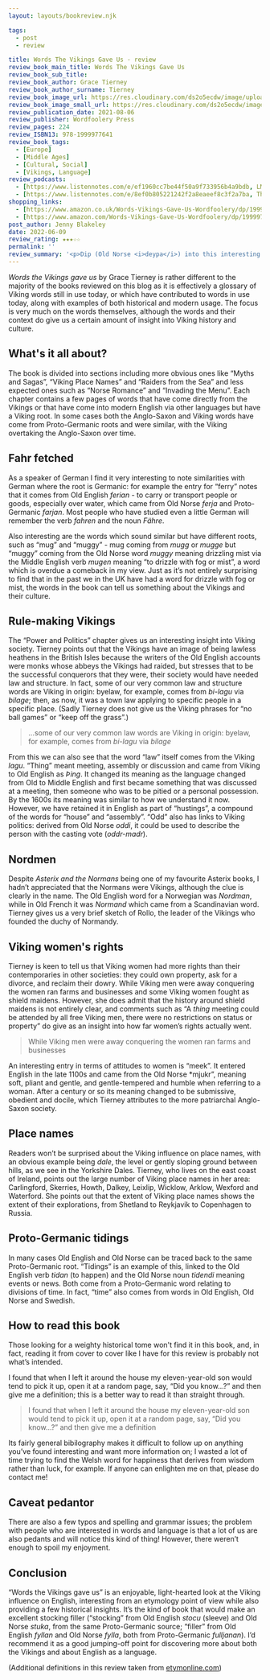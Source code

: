 ```yaml
---
layout: layouts/bookreview.njk

tags:
  - post
  - review

title: Words The Vikings Gave Us - review
review_book_main_title: Words The Vikings Gave Us
review_book_sub_title: 
review_book_author: Grace Tierney
review_book_author_surname: Tierney
review_book_image_url: https://res.cloudinary.com/ds2o5ecdw/image/upload/acovers/1999977645.02._SCL_.jpg
review_book_image_small_url: https://res.cloudinary.com/ds2o5ecdw/image/upload/acovers/1999977645.02._SCM_.jpg
review_publication_date: 2021-08-06
review_publisher: Wordfoolery Press
review_pages: 224
review_ISBN13: 978-1999977641
review_book_tags:
  - [Europe]
  - [Middle Ages]
  - [Cultural, Social]
  - [Vikings, Language]
review_podcasts:
  - [https://www.listennotes.com/e/ef1960cc7be44f50a9f733956b4a9bdb, LMFM 11-1 Podcasts, Viking themed word foolery]
  - [https://www.listennotes.com/e/8ef0b805221242f2a8eaeef8c3f2a7ba, The Endless Knot, Words the Vikings Gave Us with Grace Tierney]
shopping_links:
  - [https://www.amazon.co.uk/Words-Vikings-Gave-Us-Wordfoolery/dp/1999977645/, Amazon UK, Amazon UK book link]
  - [https://www.amazon.com/Words-Vikings-Gave-Us-Wordfoolery/dp/1999977645/, Amazon US, Amazon US book link]
post_author: Jenny Blakeley
date: 2022-06-09
review_rating: ★★★☆☆
permalink: ''
review_summary: '<p>Dip (Old Norse <i>deypa</i>) into this interesting book by Grace Tierney (of <a href=‘https://wordfoolery.wordpress.com‘>wordfoolery blog fame</a>). It is an enjoyable, light-hearted look at Viking influence on the English language.</p><p>It’s the kind of book that would make an excellent stocking filler and I would recommend it as a good jumping-off point for discovering more about both the Vikings and about English.</p>'
---
```

*Words the Vikings gave us* by Grace Tierney is rather different to the majority of the books reviewed on this blog as it is effectively a glossary of Viking words still in use today, or which have contributed to words in use today, along with examples of both historical and modern usage. The focus is very much on the words themselves, although the words and their context do give us a certain amount of insight into Viking history and culture.

## What's it all about?

The book is divided into sections including more obvious ones like “Myths and Sagas”, “Viking Place Names” and “Raiders from the Sea” and less expected ones such as “Norse Romance” and “Invading the Menu”. Each chapter contains a few pages of words that have come directly from the Vikings or that have come into modern English via other languages but have a Viking root. In some cases both the Anglo-Saxon and Viking words have come from Proto-Germanic roots and were similar, with the Viking overtaking the Anglo-Saxon over time.

## Fahr fetched

As a speaker of German I find it very interesting to note similarities with German where the root is Germanic: for example the entry for “ferry” notes that it comes from Old English *ferian* - to carry or transport people or goods, especially over water, which came from Old Norse *ferja* and Proto-Germanic *farjan*. Most people who have studied even a little German will remember the verb *fahren* and the noun *Fähre*.

Also interesting are the words which sound similar but have different roots, such as “mug” and “muggy” - mug coming from *mugg* or *mugge* but “muggy” coming from the Old Norse word *muggy* meaning drizzling mist via the Middle English verb *mugen* meaning “to drizzle with fog or mist”, a word which is overdue a comeback in my view. Just as it’s not entirely surprising to find that in the past we in the UK have had a word for drizzle with fog or mist, the words in the book can tell us something about the Vikings and their culture. 

## Rule-making Vikings

The “Power and Politics” chapter gives us an interesting insight into Viking society. Tierney points out that the Vikings have an image of being lawless heathens in the British Isles because the writers of the Old English accounts were monks whose abbeys the Vikings had raided, but stresses that to be the successful conquerors that they were, their society would have needed law and structure. In fact, some of our very common law and structure words are Viking in origin: byelaw, for example, comes from *bi-lagu* via *bilage*; then, as now, it was a town law applying to specific people in a specific place. (Sadly Tierney does not give us the Viking phrases for “no ball games” or “keep off the grass”.)

> ...some of our very common law words are Viking in origin: byelaw, for example, comes from *bi-lagu* via *bilage*

From this we can also see that the word “law” itself comes from the Viking *lagu*. “Thing” meant meeting, assembly or discussion and came from Viking to Old English as *Þing*. It changed its meaning as the language changed from Old to Middle English and first became something that was discussed at a meeting, then someone who was to be pitied or a personal possession. By the 1600s its meaning was similar to how we understand it now. However, we have retained it in English as part of “hustings”, a compound of the words for “house” and “assembly”. “Odd” also has links to Viking politics: derived from Old Norse *oddi*, it could be used to describe the person with the casting vote (*oddr-madr*).

## Nordmen

Despite *Asterix and the Normans* being one of my favourite Asterix books, I hadn’t appreciated that the Normans were Vikings, although the clue is clearly in the name. The Old English word for a Norwegian was *Nordman*, while in Old French it was *Normand* which came from a Scandinavian word. Tierney gives us a very brief sketch of Rollo, the leader of the Vikings who founded the duchy of Normandy.

## Viking women's rights

Tierney is keen to tell us that Viking women had more rights than their contemporaries in other societies: they could own property, ask for a divorce, and reclaim their dowry. While Viking men were away conquering the women ran farms and businesses and some Viking women fought as shield maidens. However, she does admit that the history around shield maidens is not entirely clear, and comments such as “A *thing* meeting could be attended by all free Viking men, there were no restrictions on status or property” do give as an insight into how far women’s rights actually went.

> While Viking men were away conquering the women ran farms and businesses

An interesting entry in terms of attitudes to women is “meek”. It entered English in the late 1100s and came from the Old Norse *mjukr”, meaning soft, pliant and gentle, and gentle-tempered and humble when referring to a woman. After a century or so its meaning changed to be submissive, obedient and docile, which Tierney attributes to the more patriarchal Anglo-Saxon society. 

## Place names

Readers won’t be surprised about the Viking influence on place names, with an obvious example being *dale*, the level or gently sloping ground between hills, as we see in the Yorkshire Dales. Tierney, who lives on the east coast of Ireland, points out the large number of Viking place names in her area: Carlingford, Skerries, Howth, Dalkey, Leixlip, Wicklow, Arklow, Wexford and Waterford. She points out that the extent of Viking place names shows the extent of their explorations, from Shetland to Reykjavik to Copenhagen to Russia.  

## Proto-Germanic tidings

In many cases Old English and Old Norse can be traced back to the same Proto-Germanic root. “Tidings” is an example of this, linked to the Old English verb *tidan* (to happen) and the Old Norse noun *tidendi* meaning events or news. Both come from a Proto-Germanic word relating to divisions of time. In fact, “time” also comes from words in Old English, Old Norse and Swedish.

## How to read this book

Those looking for a weighty historical tome won't find it in this book, and, in fact, reading it from cover to cover like I have for this review is probably not what’s intended.

I found that when I left it around the house my eleven-year-old son would tend to pick it up, open it at a random page, say, “Did you know…?” and then give me a definition; this is a better way to read it than straight through.

> I found that when I left it around the house my eleven-year-old son would tend to pick it up, open it at a random page, say, “Did you know…?” and then give me a definition

Its fairly general bibilography makes it difficult to follow up on anything you’ve found interesting and want more information on; I wasted a lot of time trying to find the Welsh word for happiness that derives from wisdom rather than luck, for example. If anyone can enlighten me on that, please do contact me!

## Caveat pedantor

There are also a few typos and spelling and grammar issues; the problem with people who are interested in words and language is that a lot of us are also pedants and will notice this kind of thing! However, there weren’t enough to spoil my enjoyment. 

## Conclusion

“Words the Vikings gave us” is an enjoyable, light-hearted look at the Viking influence on English, interesting from an etymology point of view while also providing a few historical insights. It’s the kind of book that would make an excellent stocking filler (“stocking” from Old English *stocu* (sleeve) and Old Norse *stuka*, from the same Proto-Germanic source; “filler” from Old English *fyllan* and Old Norse *fylla*, both from Proto-Germanic *fulljanan*). I’d recommend it as a good jumping-off point for discovering more about both the Vikings and about English as a language.


(Additional definitions in this review taken from [etymonline.com](https://etymonline.com))